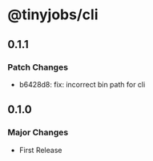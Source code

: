 # @tinyjobs/cli

## 0.1.1

### Patch Changes

- b6428d8: fix: incorrect bin path for cli

## 0.1.0

### Major Changes

- First Release
